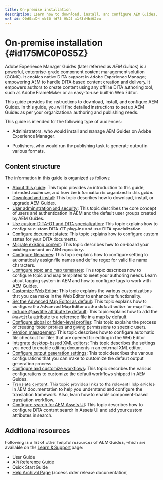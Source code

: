 ```yaml
---
title: On-premise installation
description: Learn how to download, install, and configure AEM Guides.
exl-id: 90d5ad94-eb68-4d73-9b23-a1f3d4b802ba
---
```

# On-premise installation {#id175MC0P0S5Z}

Adobe Experience Manager Guides \(later referred as *AEM Guides*\) is a powerful, enterprise-grade component content management solution \(CCMS\). It enables native DITA support in Adobe Experience Manager, empowering AEM to handle DITA-based content creation and delivery. It empowers authors to create content using any offline DITA authoring tool, such as Adobe FrameMaker or an easy-to-use built-in Web Editor.

This guide provides the instructions to download, install, and configure AEM Guides. In this guide, you will find detailed instructions to set up AEM Guides as per your organizational authoring and publishing needs.

This guide is intended for the following type of audiences:

- Administrators, who would install and manage AEM Guides on Adobe Experience Manager.

- Publishers, who would run the publishing task to generate output in various formats.


## Content structure 

The information in this guide is organized as follows:

- [About this guide](#id175MC0P0S5Z): This topic provides an introduction to this guide, intended audience, and how the information is organized in this guide.
- [Download and install](download-install.md#): This topic describes how to download, install, or upgrade AEM Guides.
- [User administration and security](user-admin-sec.md#): This topic describes the core concept of users and authentication in AEM and the default user groups created by AEM Guides.
- [Use custom DITA-OT and DITA specialization](dita-ot-specialization.md#): This topic explains how to configure custom DITA-OT plug-ins and use DITA specialization.
- [Configure document states](customize-doc-state.md#): This topic explains how to configure custom states for your DITA documents.
- [Migrate existing content](migrate-content.md#): This topic describes how to on-board your existing content on AEM repository.
- [Configure filenames](conf-file-names.md#): This topic explains how to configure setting to automatically assign file names and define regex for valid file name characters.
- [Configure topic and map templates](conf-template-tags.md#): This topic describes how to configure topic and map templates to meet your authoring needs. Learn about tagging system in AEM and how to configure tags to work with AEM Guides.
- [Customize Web Editor](conf-web-editor.md#): This topic explains the various customizations that you can make in the Web Editor to enhance its functionality.
- [Set the Advanced Map Editor as default](conf-map-editor.md#id194GHE0I0CW): This topic explains how to configure the Advanced Map Editor as the default editor for map files.
- [Include @navtitle attribute by default](auto-add-navtitle.md#): This topic explains how to add the `@navtitle` attribute to a reference file in a map by default.
- [Configure global or folder-level profiles](conf-folder-level.md#): This topic explains the process of creating folder profiles and giving permissions to specific users.
- [Version management](version-management.md#): This topic describes how to configure automatic file checkout for files that are opened for editing in the Web Editor.
- [Integrate desktop-based XML editors](integrate-desktop-editors.md#): This topic describes the settings you need to enable editing documents in an external XML editor.
- [Configure output generation settings](conf-output-generation.md#): This topic describes the various configurations that you can make to customize the default output generation process.
- [Configure and customize workflows](customize-workflows.md#): This topic describes the various configurations to customize the default workflows shipped in AEM Guides.
- [Translate content](translation.md#): This topic provides links to the relevant Help articles in AEM documentation to help you understand and configure the translation framework. Also, learn how to enable component-based translation workflow.
- [Configure search for AEM Assets UI](conf-dita-search.md#): This topic describes how to configure DITA content search in Assets UI and add your custom attributes in search.


## Additional resources 

Following is a list of other helpful resources of AEM Guides, which are available on the [Learn & Support](https://helpx.adobe.com/support/xml-documentation-for-experience-manager.html) page:

- User Guide
- API Reference Guide
- Quick Start Guide
- [Help Archival Page](https://helpx.adobe.com/xml-documentation-for-experience-manager/archive.html) \(access older release documentation\)

